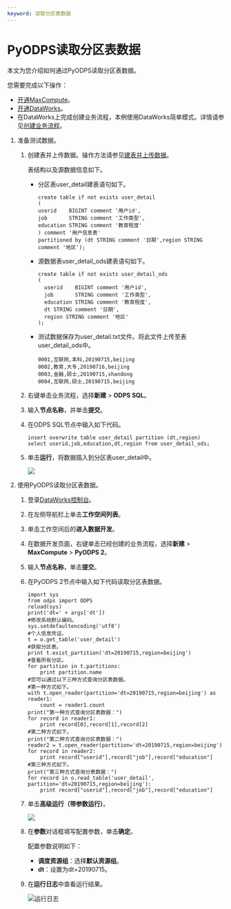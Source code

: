```yaml
---
keyword: 读取分区表数据
---
```


# PyODPS读取分区表数据

本文为您介绍如何通过PyODPS读取分区表数据。

您需要完成以下操作：

-   [开通MaxCompute](/intl.zh-CN/准备工作/开通MaxCompute.md)。
-   [开通DataWorks](https://common-buy.aliyun.com/)。
-   在DataWorks上完成创建业务流程，本例使用DataWorks简单模式。详情请参见[创建业务流程]()。

1.  准备测试数据。

    1.  创建表并上传数据。操作方法请参见[建表并上传数据]()。

        表结构以及源数据信息如下。

        -   分区表user\_detail建表语句如下。

            ```
            create table if not exists user_detail
            (
            userid    BIGINT comment '用户id',
            job       STRING comment '工作类型',
            education STRING comment '教育程度'
            ) comment '用户信息表'
            partitioned by (dt STRING comment '日期',region STRING comment '地区');
            ```

        -   源数据表user\_detail\_ods建表语句如下。

            ```
            create table if not exists user_detail_ods
            (
              userid    BIGINT comment '用户id',
              job       STRING comment '工作类型',
              education STRING comment '教育程度',
              dt STRING comment '日期',
              region STRING comment '地区'
            );
            ```

        -   测试数据保存为user\_detail.txt文件。将此文件上传至表user\_detail\_ods中。

            ```
            0001,互联网,本科,20190715,beijing
            0002,教育,大专,20190716,beijing
            0003,金融,硕士,20190715,shandong
            0004,互联网,硕士,20190715,beijing
            ```

    2.  右键单击业务流程，选择**新建** \> **ODPS SQL**。

    3.  输入**节点名称**，并单击**提交**。

    4.  在ODPS SQL节点中输入如下代码。

        ```
        insert overwrite table user_detail partition (dt,region)
        select userid,job,education,dt,region from user_detail_ods;
        ```

    5.  单击**运行**，将数据插入到分区表user\_detail中。

        ![](https://static-aliyun-doc.oss-cn-hangzhou.aliyuncs.com/assets/img/zh-CN/7390659951/p72612.png)

2.  使用PyODPS读取分区表数据。

    1.  登录[DataWorks控制台](https://workbench.data.aliyun.com/console)。

    2.  在左侧导航栏上单击**工作空间列表**。

    3.  单击工作空间后的**进入数据开发**。

    4.  在数据开发页面，右键单击已经创建的业务流程，选择**新建** \> **MaxCompute** \> **PyODPS 2**。

    5.  输入**节点名称**，单击**提交**。

    6.  在PyODPS 2节点中输入如下代码读取分区表数据。

        ```
        import sys
        from odps import ODPS
        reload(sys)
        print('dt=' + args['dt'])
        #修改系统默认编码。
        sys.setdefaultencoding('utf8')
        #个人信息凭证。
        t = o.get_table('user_detail')
        #获取分区表。
        print t.exist_partition('dt=20190715,region=beijing')
        #查看所有分区。
        for partition in t.partitions:
            print partition.name
        #您可以通过以下三种方式查询分区表数据。
        #第一种方式如下。
        with t.open_reader(partition='dt=20190715,region=beijing') as reader1:
            count = reader1.count
        print("第一种方式查询分区表数据：")
        for record in reader1:
            print record[0],record[1],record[2]
        #第二种方式如下。
        print("第二种方式查询分区表数据：")
        reader2 = t.open_reader(partition='dt=20190715,region=beijing')
        for record in reader2:
            print record["userid"],record["job"],record["education"]
        #第三种方式如下。
        print("第三种方式查询分表数据：")
        for record in o.read_table('user_detail', partition='dt=20190715,region=beijing'):
            print record["userid"],record["job"],record["education"]
        ```

    7.  单击**高级运行（带参数运行）**。

        ![](https://static-aliyun-doc.oss-cn-hangzhou.aliyuncs.com/assets/img/zh-CN/6390659951/p72614.png)

    8.  在**参数**对话框填写配置参数，单击**确定**。

        配置参数说明如下：

        -   **调度资源组**：选择**默认资源组**。
        -   **dt**：设置为dt=20190715。
    9.  在**运行日志**中查看运行结果。

        ![运行日志](https://static-aliyun-doc.oss-cn-hangzhou.aliyuncs.com/assets/img/zh-CN/6390659951/p52364.jpg)


